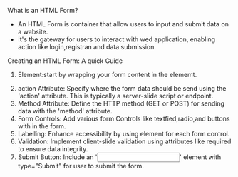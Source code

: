 What is an HTML Form?
- An HTML Form is container that allow users to input and submit data on a wabsite.
- It's the gateway for users to interact with wed application, enabling action like login,registran and data submission.

Creating an HTML Form: A quick Guide
1. <form> Element:start by wrapping your form content in the <form> elememt.
2. action Attribute: Specify where the form data should be send using the 'action' attribute. This is typically a server-slide script or endpoint.
3. Method Attribute: Define the HTTP method (GET or POST) for sending data with the 'method' attribute.
4. Form Controls: Add various form Controls like textfied,radio,and buttons with in the form.
5. Labelling: Enhance accessibility by using <label> element for each form control.
6. Validation: Implement client-slide validation using attributes like required to ensure data integrity.
7. Submit Button: Include an '<input>' element with type="Submit" for user to submit the form.
